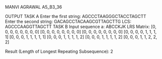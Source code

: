 MANVI AGRAWAL 
A5_B3_36

OUTPUT
TASK A
Enter the first string: AGCCCTAAGGGCTACCTAGCTT
Enter the second string: GACAGCCTACAAGCGTTAGCTTG
LCS: AGCCCAAGGTTAGCTT
TASK B
Input sequence a: ABCCKJK
LRS Matrix:
[0, 0, 0, 0, 0, 0, 0, 0]
[0, 0, 0, 0, 0, 0, 0, 0]
[0, 0, 0, 0, 0, 0, 0, 0]
[0, 0, 0, 0, 1, 1, 1, 1]
[0, 0, 0, 1, 1, 1, 1, 1]
[0, 0, 0, 1, 1, 1, 1, 2]
[0, 0, 0, 1, 1, 1, 1, 2]
[0, 0, 0, 1, 1, 2, 2, 2]

Result (Length of Longest Repeating Subsequence): 2
